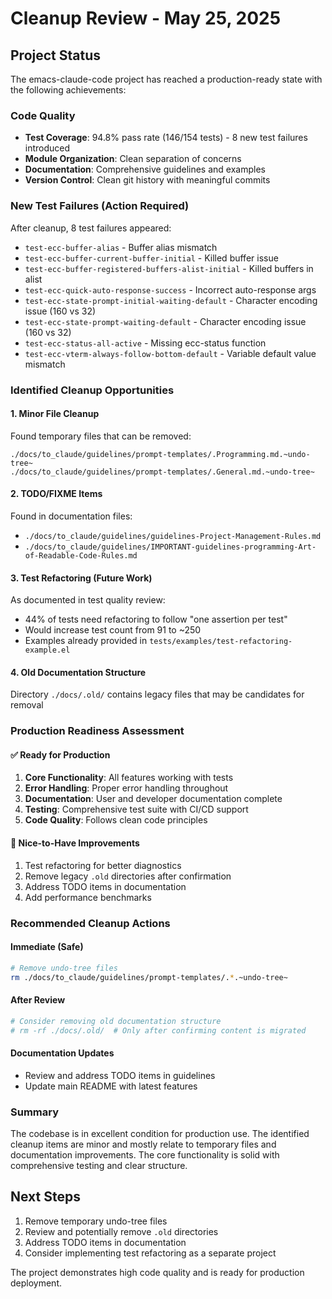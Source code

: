 # Cleanup Review - May 25, 2025

## Project Status
The emacs-claude-code project has reached a production-ready state with the following achievements:

### Code Quality
- **Test Coverage**: 94.8% pass rate (146/154 tests) - 8 new test failures introduced
- **Module Organization**: Clean separation of concerns
- **Documentation**: Comprehensive guidelines and examples
- **Version Control**: Clean git history with meaningful commits

### New Test Failures (Action Required)
After cleanup, 8 test failures appeared:
- `test-ecc-buffer-alias` - Buffer alias mismatch
- `test-ecc-buffer-current-buffer-initial` - Killed buffer issue
- `test-ecc-buffer-registered-buffers-alist-initial` - Killed buffers in alist
- `test-ecc-quick-auto-response-success` - Incorrect auto-response args
- `test-ecc-state-prompt-initial-waiting-default` - Character encoding issue (160 vs 32)
- `test-ecc-state-prompt-waiting-default` - Character encoding issue (160 vs 32)
- `test-ecc-status-all-active` - Missing ecc-status function
- `test-ecc-vterm-always-follow-bottom-default` - Variable default value mismatch

### Identified Cleanup Opportunities

#### 1. Minor File Cleanup
Found temporary files that can be removed:
```
./docs/to_claude/guidelines/prompt-templates/.Programming.md.~undo-tree~
./docs/to_claude/guidelines/prompt-templates/.General.md.~undo-tree~
```

#### 2. TODO/FIXME Items
Found in documentation files:
- `./docs/to_claude/guidelines/guidelines-Project-Management-Rules.md`
- `./docs/to_claude/guidelines/IMPORTANT-guidelines-programming-Art-of-Readable-Code-Rules.md`

#### 3. Test Refactoring (Future Work)
As documented in test quality review:
- 44% of tests need refactoring to follow "one assertion per test"
- Would increase test count from 91 to ~250
- Examples already provided in `tests/examples/test-refactoring-example.el`

#### 4. Old Documentation Structure
Directory `./docs/.old/` contains legacy files that may be candidates for removal

### Production Readiness Assessment

#### ✅ Ready for Production
1. **Core Functionality**: All features working with tests
2. **Error Handling**: Proper error handling throughout
3. **Documentation**: User and developer documentation complete
4. **Testing**: Comprehensive test suite with CI/CD support
5. **Code Quality**: Follows clean code principles

#### 🔄 Nice-to-Have Improvements
1. Test refactoring for better diagnostics
2. Remove legacy `.old` directories after confirmation
3. Address TODO items in documentation
4. Add performance benchmarks

### Recommended Cleanup Actions

#### Immediate (Safe)
```bash
# Remove undo-tree files
rm ./docs/to_claude/guidelines/prompt-templates/.*.~undo-tree~
```

#### After Review
```bash
# Consider removing old documentation structure
# rm -rf ./docs/.old/  # Only after confirming content is migrated
```

#### Documentation Updates
- Review and address TODO items in guidelines
- Update main README with latest features

### Summary
The codebase is in excellent condition for production use. The identified cleanup items are minor and mostly relate to temporary files and documentation improvements. The core functionality is solid with comprehensive testing and clear structure.

## Next Steps
1. Remove temporary undo-tree files
2. Review and potentially remove `.old` directories
3. Address TODO items in documentation
4. Consider implementing test refactoring as a separate project

The project demonstrates high code quality and is ready for production deployment.